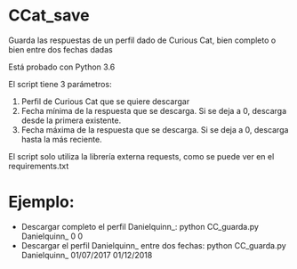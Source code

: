 # CCat_save
Guarda las respuestas de un perfil dado de Curious Cat, bien completo o bien entre dos fechas dadas

Está probado con Python 3.6

El script tiene 3 parámetros:

1) Perfil de Curious Cat que se quiere descargar
2) Fecha mínima de la respuesta que se descarga. Si se deja a 0, descarga desde la primera existente.
3) Fecha máxima de la respuesta que se descarga. Si se deja a 0, descarga hasta la más reciente.

El script solo utiliza la librería externa requests, como se puede ver en el requirements.txt

# Ejemplo:

- Descargar completo el perfil Danielquinn_: python CC_guarda.py Danielquinn_ 0 0
- Descargar el perfil Danielquinn_ entre dos fechas: python CC_guarda.py Danielquinn_ 01/07/2017 01/12/2018

  
